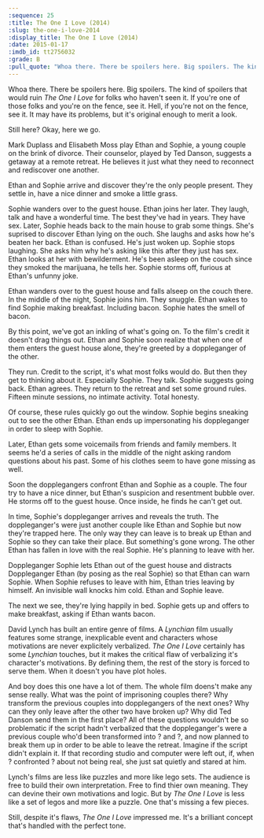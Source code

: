 ```yaml
---
:sequence: 25
:title: The One I Love (2014)
:slug: the-one-i-love-2014
:display_title: The One I Love (2014)
:date: 2015-01-17
:imdb_id: tt2756032
:grade: B
:pull_quote: "Whoa there. There be spoilers here. Big spoilers. The kind of spoilers that would ruin _The One I Love_ for folks who haven't seen it. If you're one of those folks and you're on the fence, see it. Hell, if you're not on the fence, see it. It may have its problems, but it's original enough to merit a look."
---
```

Whoa there. There be spoilers here. Big spoilers. The kind of spoilers that would ruin _The One I Love_ for folks who haven't seen it. If you're one of those folks and you're on the fence, see it. Hell, if you're not on the fence, see it. It may have its problems, but it's original enough to merit a look.

Still here? Okay, here we go.

Mark Duplass and Elisabeth Moss play Ethan and Sophie, a young couple on the brink of divorce. Their counselor, played by Ted Danson, suggests a getaway at a remote retreat. He believes it just what they need to reconnect and rediscover one another.

Ethan and Sophie arrive and discover they're the only people present. They settle in, have a nice dinner and smoke a little grass.

Sophie wanders over to the guest house. Ethan joins her later. They laugh, talk and have a wonderful time. The best they've had in years. They have sex. Later, Sophie heads back to the main house to grab some things. She's suprised to discover Ethan lying on the ouch. 
She laughs and asks how he's beaten her back. Ethan is confused. He's just woken up. Sophie stops laughing. She asks him why he's asking like this after they just has sex. Ethan looks at her with bewilderment. He's been asleep on the couch since they smoked the marijuana, he tells her. Sophie storms off, furious at Ethan's unfunny joke.

Ethan wanders over to the guest house and falls alseep on the couch there. In the middle of the night, Sophie joins him. They snuggle. Ethan wakes to find Sophie making breakfast. Including bacon. Sophie hates the smell of bacon.

By this point, we've got an inkling of what's going on. To the film's credit it doesn't drag things out. Ethan and Sophie soon realize that when one of them enters the guest house alone, they're greeted by a doppleganger of the other. 

They run. Credit to the script, it's what most folks would do. But then they get to thinking about it. Especially Sophie. They talk. Sophie suggests going back. Ethan agrees. They return to the retreat and set some ground rules. Fifteen minute sessions, no intimate activity. Total honesty.

Of course, these rules quickly go out the window. Sophie begins sneaking out to see the other Ethan. Ethan ends up impersonating his doppleganger in order to sleep with Sophie. 

Later, Ethan gets some voicemails from friends and family members. It seems he'd a series of calls in the middle of the night asking random questions about his past. Some of his clothes seem to have gone missing as well.

Soon the dopplegangers confront Ethan and Sophie as a couple. The four try to have a nice dinner, but Ethan's suspicion and resentment bubble over. He storms off to the guest house. Once inside, he finds he can't get out.

In time, Sophie's doppleganger arrives and reveals the truth. The doppleganger's were just another couple like Ethan and Sophie but now they're trapped here. The only way they can leave is to break up Ethan and Sophie so they can take their place. But something's gone wrong. The other Ethan has fallen in love with the real Sophie. He's planning to leave with her.

Doppleganger Sophie lets Ethan out of the guest house and distracts Doppleganger Ethan (by posing as the real Sophie) so that Ethan can warn Sophie. When Sophie refuses to leave with him, Ethan tries leaving by himself. An invisible wall knocks him cold. Ethan and Sophie leave. 

The next we see, they're lying happily in bed. Sophie gets up and offers to make breakfast, asking if Ethan wants bacon.


David Lynch has built an entire genre of films. A _Lynchian_ film usually features some strange, inexplicable event and characters whose motivations are never explicitely verbalized. _The One I Love_ certainly has some _Lynchian_ touches, but it makes the critical flaw of verbalizing it's character's motivations. By defining them, the rest of the story is forced to serve them. When it doesn't you have plot holes.

And boy does this one have a lot of them. The whole film doens't make any sense really. What was the point of imprisoning couples there? Why transform the previous couples into dopplegangers of the next ones? Why can they only leave after the other two have broken up? Why did Ted Danson send them in the first place? All of these questions wouldn't be so problematic if the script hadn't verbalized that the doppleganger's were a previous couple who'd been transformed into ? and ?, and now planned to break them up in order to be able to leave the retreat. Imagine if the script didn't explain it. If that recording studio and computer were left out, if, when ? confronted ? about not being real, she just sat quietly and stared at him. 

Lynch's films are less like puzzles and more like lego sets. The audience is free to build their own interpretation. Free to find thier own meaning. They can devine their own motivations and logic. But by _The One I Love_ is less like a set of legos and more like a puzzle. One that's missing a few pieces.

Still, despite it's flaws, _The One I Love_ impressed me. It's a brilliant concept that's handled with the perfect tone. 

